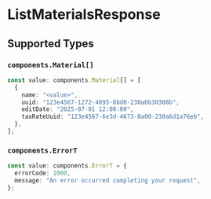 # ListMaterialsResponse


## Supported Types

### `components.Material[]`

```typescript
const value: components.Material[] = [
  {
    name: "<value>",
    uuid: "123e4567-1272-4695-8bd8-230a6b30308b",
    editDate: "2025-07-01 12:00:00",
    taxRateUuid: "123e4567-6e3d-4673-8a00-230a6d1a76eb",
  },
];
```

### `components.ErrorT`

```typescript
const value: components.ErrorT = {
  errorCode: 1000,
  message: "An error occurred completing your request",
};
```

